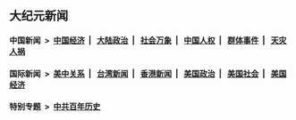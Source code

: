 ## 大纪元新闻

#### 中国新闻 &nbsp;>&nbsp; [中国经济](indexes/ncid283/README.md?05171245) &nbsp;| &nbsp; [大陆政治](indexes/ncid277/README.md?05171245) &nbsp;| &nbsp; [社会万象](indexes/ncid282/README.md?05171245) &nbsp;| &nbsp; [中国人权](indexes/ncid278/README.md?05171245) &nbsp;| &nbsp; [群体事件](indexes/ncid279/README.md?05171245) &nbsp;| &nbsp; [天灾人祸](indexes/ncid280/README.md?05171245)

#### 国际新闻 &nbsp;>&nbsp; [美中关系](indexes/nf1412576/README.md?05171245) &nbsp;| &nbsp; [台湾新闻](indexes/ncid1349361/README.md?05171245) &nbsp;| &nbsp; [香港新闻](indexes/ncid1349362/README.md?05171245) &nbsp;| &nbsp; [美国政治](indexes/ncid1078159/README.md?05171245) &nbsp;| &nbsp; [美国社会](indexes/ncid1078160/README.md?05171245) &nbsp;| &nbsp; [美国经济](indexes/ncid1078158/README.md?05171245)

#### 特别专题 &nbsp;>&nbsp; [中共百年历史](https://github.com/epoch-news/epoch-special/blob/master/README.md?05171245)  
